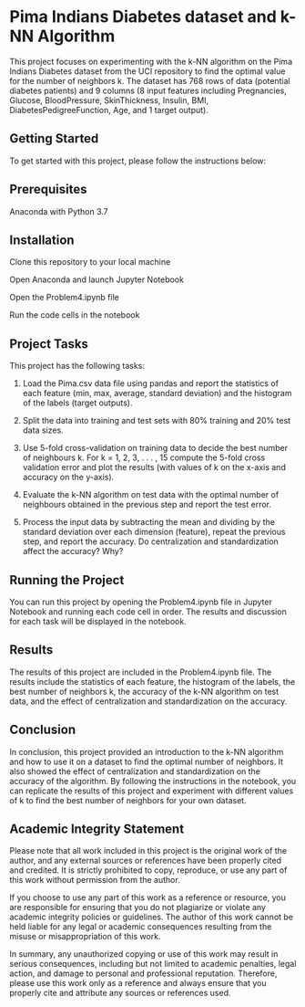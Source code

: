 # Pima Indians Diabetes dataset and k-NN Algorithm

This project focuses on experimenting with the k-NN algorithm on the Pima Indians Diabetes dataset from the UCI repository to find the optimal value for the number of neighbors k. The dataset has 768 rows of data (potential diabetes patients) and 9 columns (8 input features including Pregnancies, Glucose, BloodPressure, SkinThickness, Insulin, BMI, DiabetesPedigreeFunction, Age, and 1 target output).

## Getting Started

To get started with this project, please follow the instructions below:

## Prerequisites

Anaconda with Python 3.7

## Installation

Clone this repository to your local machine

Open Anaconda and launch Jupyter Notebook

Open the Problem4.ipynb file

Run the code cells in the notebook

## Project Tasks

This project has the following tasks:

1. Load the Pima.csv data file using pandas and report the statistics of each feature (min, max, average, standard deviation) and the histogram of the labels (target outputs).

2. Split the data into training and test sets with 80% training and 20% test data sizes.

3. Use 5-fold cross-validation on training data to decide the best number of neighbours k. For k = 1, 2, 3, . . . , 15 compute the 5-fold cross validation error and plot the results (with values of k on the x-axis and accuracy on the y-axis).

4. Evaluate the k-NN algorithm on test data with the optimal number of neighbours obtained in the previous step and report the test error.

5. Process the input data by subtracting the mean and dividing by the standard deviation over each dimension (feature), repeat the previous step, and report the accuracy. Do centralization and standardization affect the accuracy? Why?

## Running the Project

You can run this project by opening the Problem4.ipynb file in Jupyter Notebook and running each code cell in order. The results and discussion for each task will be displayed in the notebook.

## Results

The results of this project are included in the Problem4.ipynb file. The results include the statistics of each feature, the histogram of the labels, the best number of neighbors k, the accuracy of the k-NN algorithm on test data, and the effect of centralization and standardization on the accuracy.

## Conclusion

In conclusion, this project provided an introduction to the k-NN algorithm and how to use it on a dataset to find the optimal number of neighbors. It also showed the effect of centralization and standardization on the accuracy of the algorithm. By following the instructions in the notebook, you can replicate the results of this project and experiment with different values of k to find the best number of neighbors for your own dataset.

## Academic Integrity Statement

Please note that all work included in this project is the original work of the author, and any external sources or references have been properly cited and credited. It is strictly prohibited to copy, reproduce, or use any part of this work without permission from the author.

If you choose to use any part of this work as a reference or resource, you are responsible for ensuring that you do not plagiarize or violate any academic integrity policies or guidelines. The author of this work cannot be held liable for any legal or academic consequences resulting from the misuse or misappropriation of this work.

In summary, any unauthorized copying or use of this work may result in serious consequences, including but not limited to academic penalties, legal action, and damage to personal and professional reputation. Therefore, please use this work only as a reference and always ensure that you properly cite and attribute any sources or references used.
